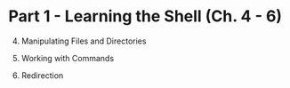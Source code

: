 # Part 1 - Learning the Shell (Ch. 4 - 6)

4. Manipulating Files and Directories




5. Working with Commands



6. Redirection








